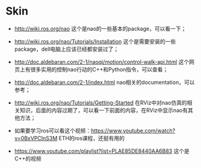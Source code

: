 # Skin

* http://wiki.ros.org/nao  这个是nao的一些基本的package，可以看一下；

* http://wiki.ros.org/nao/Tutorials/Installation  这个是需要安装的一些package，dell电脑上应该已经都安装过了；

* http://doc.aldebaran.com/2-1/naoqi/motion/control-walk-api.html  这个网页上有很多实用的控制nao行动的C++和Python指令，可以查看；

* http://doc.aldebaran.com/2-1/index.html  nao相关的documentation，可以参考；

* http://wiki.ros.org/nao/Tutorials/Getting-Started  在RViz中对nao仿真的相关知识，后面的内容过期了，可以看一下前面的内容，在RViz中显示nao有其他方法；

* 如果要学习ros可以看这个视频：https://www.youtube.com/watch?v=0BxVPCInS3M  ETH的ros课程，还挺有用的

* https://www.youtube.com/playlist?list=PLAE85DE8440AA6B83  这个是C++的视频